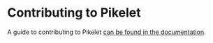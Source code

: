 # Contributing to Pikelet

A guide to contributing to Pikelet [can be found in the documentation](/website/docs/pikelet/contributing.md).
